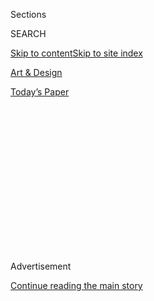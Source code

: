 <div id="app">

<div>

<div>

<div>

<div class="NYTAppHideMasthead css-1q2w90k e1suatyy0">

<div class="section css-ui9rw0 e1suatyy2">

<div class="css-eph4ug er09x8g0">

<div class="css-6n7j50">

</div>

<span class="css-1dv1kvn">Sections</span>

<div class="css-10488qs">

<span class="css-1dv1kvn">SEARCH</span>

</div>

[Skip to content](#site-content)[Skip to site index](#site-index)

</div>

<div id="masthead-section-label" class="css-1wr3we4 eaxe0e00">

[Art &
Design](https://www.nytimes.com/section/arts/design)

</div>

<div class="css-10698na e1huz5gh0">

</div>

</div>

<div id="masthead-bar-one" class="section hasLinks css-15hmgas e1csuq9d3">

<div class="css-uqyvli e1csuq9d0">

</div>

<div class="css-1uqjmks e1csuq9d1">

</div>

<div class="css-9e9ivx">

[](https://myaccount.nytimes.com/auth/login?response_type=cookie&client_id=vi)

</div>

<div class="css-1bvtpon e1csuq9d2">

[Today’s
Paper](https://www.nytimes.com/section/todayspaper)

</div>

</div>

</div>

</div>

<div data-aria-hidden="false">

<div id="site-content" data-role="main">

<div>

<div class="css-1aor85t" style="opacity:0.000000001;z-index:-1;visibility:hidden">

<div class="css-1hqnpie">

<div class="css-epjblv">

<span class="css-17xtcya">[Art &
Design](/section/arts/design)</span><span class="css-x15j1o">|</span><span class="css-fwqvlz">At
the Louvre, Beyoncé and Jay-Z Are Both Outsiders and
Heirs</span>

</div>

<div class="css-k008qs">

<div class="css-1iwv8en">

<span class="css-18z7m18"></span>

<div>

</div>

</div>

<span class="css-1n6z4y">https://nyti.ms/2ldkPJj</span>

<div class="css-1705lsu">

<div class="css-4xjgmj">

<div class="css-4skfbu" data-role="toolbar" data-aria-label="Social Media Share buttons, Save button, and Comments Panel with current comment count" data-testid="share-tools">

  - 
  - 
  - 
  - 
    
    <div class="css-6n7j50">
    
    </div>

  - 

</div>

</div>

</div>

</div>

</div>

</div>

<div id="NYT_TOP_BANNER_REGION" class="css-13pd83m">

</div>

<div id="top-wrapper" class="css-1sy8kpn">

<div id="top-slug" class="css-l9onyx">

Advertisement

</div>

[Continue reading the main
story](#after-top)

<div class="ad top-wrapper" style="text-align:center;height:100%;display:block;min-height:250px">

<div id="top" class="place-ad" data-position="top" data-size-key="top">

</div>

</div>

<div id="after-top">

</div>

</div>

<div id="sponsor-wrapper" class="css-1hyfx7x">

<div id="sponsor-slug" class="css-19vbshk">

Supported by

</div>

[Continue reading the main
story](#after-sponsor)

<div id="sponsor" class="ad sponsor-wrapper" style="text-align:center;height:100%;display:block">

</div>

<div id="after-sponsor">

</div>

</div>

Critic’s Notebook

<div class="css-1vkm6nb ehdk2mb0">

# At the Louvre, Beyoncé and Jay-Z Are Both Outsiders and Heirs

</div>

<div class="css-79elbk" data-testid="photoviewer-wrapper">

<div class="css-z3e15g" data-testid="photoviewer-wrapper-hidden">

</div>

<div class="css-1a48zt4 ehw59r15" data-testid="photoviewer-children">

![<span class="css-16f3y1r e13ogyst0" data-aria-hidden="true">Beyonce,
left, and Jay-Z in front of the “Mona Lisa” at the Louvre in their new
music
video.</span><span class="css-cnj6d5 e1z0qqy90" itemprop="copyrightHolder"><span class="css-1ly73wi e1tej78p0">Credit...</span><span><span>
</span></span></span>](https://static01.nyt.com/images/2018/06/18/arts/18louvre1/18louvre1-articleLarge-v2.jpg?quality=75&auto=webp&disable=upscale)

</div>

</div>

<div class="css-xt80pu e12qa4dv0">

<div class="css-18e8msd">

<div class="css-vp77d3 epjyd6m0">

<div class="css-1baulvz">

By [<span class="css-1baulvz last-byline" itemprop="name">Jason
Farago</span>](https://www.nytimes.com/by/jason-farago)

</div>

</div>

  - June 17,
    2018

  - 
    
    <div class="css-4xjgmj">
    
    <div class="css-d8bdto" data-role="toolbar" data-aria-label="Social Media Share buttons, Save button, and Comments Panel with current comment count" data-testid="share-tools">
    
      - 
      - 
      - 
      - 
        
        <div class="css-6n7j50">
        
        </div>
    
      - 
    
    </div>
    
    </div>

</div>

</div>

<div class="section meteredContent css-1r7ky0e" name="articleBody" itemprop="articleBody">

<div class="css-1fanzo5 StoryBodyCompanionColumn">

<div class="css-53u6y8">

PARIS — More than art, more than music, what the cultural eminences of
this city really love is gossip. So full credit to Beyoncé and Jay-Z —
known, in tandem, as the Carters — for extending their cone of silence
all the way to the City of Light. Not only did the first couple of
American pop music impose their standard omertà on the songwriters,
musicians, producers and technicians who helped them complete their new
album [“Everything Is
Love”](https://www.nytimes.com/2018/06/16/arts/music/beyonce-jay-z-surprise-album-everything-is-love.html);
they also got the mandarins of Paris’s largest museum to keep mum about
their first single, whose video was shot in the galleries and the
exterior plaza of the Musée du Louvre.

The video for the single “Apes\*\*t” sees Beyoncé, Jay-Z and their
dancers vamp on Pierre Paulin’s circular gray banquettes, drop verses in
front of I.M. Pei’s entrance pyramid and squirm in formation in front of
Jacques-Louis David’s gigantic “Coronation of Napoleon.” It’s a
firecracker of a song — and, from an art critic’s perspective, more
sophisticated and more genuine than their earlier forays into museums
and galleries, such as Jay-Z’s dreary Marina Abramovic parody [“Picasso
Baby.”](https://www.google.com/search?rlz=1C1GCEA_enUS797US797&ei=0XomW_7mKNDb5gKwnKb4Dw&q=picasso+baby+youtube&oq=%E2%80%9CPicasso+Baby%E2%80%9D+you+tube&gs_l=psy-ab.1.0.0i13k1j0i8i13i30k1.6288.7591.0.9302.9.9.0.0.0.0.122.640.2j4.6.0....0...1.1.64.psy-ab..3.6.638...0j0i22i30k1j0i22i10i30k1.0.oigzrMvEW6A)

</div>

</div>

<div class="css-79elbk" data-testid="photoviewer-wrapper">

<div class="css-z3e15g" data-testid="photoviewer-wrapper-hidden">

</div>

<div class="css-1a48zt4 ehw59r15" data-testid="photoviewer-children">

![<span class="css-16f3y1r e13ogyst0" data-aria-hidden="true">Dancers
performing choreography by Sidi Larbi Cherkaoui on the Daru
stairs.</span><span class="css-cnj6d5 e1z0qqy90" itemprop="copyrightHolder"><span class="css-1ly73wi e1tej78p0">Credit...</span><span>
</span></span>](https://static01.nyt.com/images/2018/06/18/us/18louvre2/merlin_139737402_615eb027-5a98-4009-9052-7c5a1563f771-articleLarge.jpg?quality=75&auto=webp&disable=upscale)

</div>

</div>

<div class="css-1fanzo5 StoryBodyCompanionColumn">

<div class="css-53u6y8">

First things first: While some fans have exulted that only Queen Bey has
the cash and the clout to privatize Europe’s grandest museum, there is
nothing very rare about filming here. [About 500
shoots](https://twitter.com/MuseeLouvre/status/920265761448480768) take
place at the Louvre every year. The Carters’ clip follows in the
tradition of “[Wonder
Woman](https://geeks.media/wonder-woman-as-an-art-historian),” “Fifty
Shades Freed” and such noble cultural achievements as “The Smurfs 2.”
Film and television shoots serve as an essential marketing for the
Louvre — [attendance is up
again](http://presse.louvre.fr/8-1-million-visitors-to-the-louvre-in-2017/),
after terrorism-induced declines in 2016 — and as of 2015, the [top fee
was just 15,000
euros](https://www.louvre.fr/sites/default/files/medias/medias_fichiers/fichiers/pdf/louvre-tarifs-sur-le-domaine-du-louvre-et-des-tuileries-2015.pdf),
or about $17,500, for a full day’s shoot in the galleries. There are
hotel rooms here that cost more than that.

</div>

</div>

<div class="css-1fanzo5 StoryBodyCompanionColumn">

<div class="css-53u6y8">

\[[*Read our review of Beyoncé and Jay-Z’s “Everything Is
Love.”*](https://www.nytimes.com/2018/06/17/arts/music/beyonce-jay-z-the-carters-everything-is-love-review.html)\]

In the video, directed by [Ricky
Saiz](https://www.nytimes.com/slideshow/2016/10/09/fashion/new-york-film-festival-american-red-cross/s/09SCENE-CITY-slide-PWJN.html),
Bey and Jay follow the well-trod tourist route past the Louvre’s three
most famous works — the Venus de Milo on the ground floor, the Winged
Victory of Samothrace atop the broad Daru staircase and the Mona Lisa in
the Denon wing. The couple and their dancers also perform in front of
the large-scale paintings of revolutionary and early imperial France in
the long Grande Galerie: David’s “Oath of the Horatii” and portrait of
Madame Récamier; Théodore Géricault’s “Charging Chasseur” and “Raft of
the Medusa.” (Longtime Louvre watchers will know that Jay-Z is not the
first black artist to rap there: In 2006, [Toni Morrison invited slam
poets](https://www.nytimes.com/2006/11/21/books/21morr.html) from
Paris’s banlieues to freestyle in front of Géricault’s shipwreck.)

A hand-held camera pans across the ornate walls of the Apollo Gallery,
built for Louis XIV, and zooms in on its gold-framed ceiling murals. And
there are dance sequences inside and outside the building, staged by the
avant-garde Belgian choreographer [Sidi Larbi
Cherkaoui](https://www.nytimes.com/2009/10/11/arts/dance/11sulc.html),
in which performers kneel like protesting football players and do
synchronized abdominal exercises on the Daru stairs.

</div>

</div>

<div class="css-cfo9c3">

</div>

<div class="css-1fanzo5 StoryBodyCompanionColumn">

<div class="css-53u6y8">

Why did Beyoncé and Jay-Z decide to stage their reconciliation track at
the world’s most visited museum? Swagger, for one thing: That first
tracking shot of the couple in front of the Mona Lisa, wearing silk
suits of complementary sea-foam green (him) and orchid pink (her), is a
first-order power move that echoes [their selfie
from 2014](https://www.telegraph.co.uk/news/celebritynews/11159162/Beyonce-most-irritating-selfies-of-all-time.html)
in the same gallery. It also relies on Paris’s romance and glamour,
which Jay-Z drew on earlier for the 2011 [duet with Kanye
West](https://www.youtube.com/watch?v=gG_dA32oH44) (with an unprintable
title referencing the city). This video would make no sense at Madrid’s
imposing Museo del Prado or Vienna’s lush Kunsthistorisches
Museum.

</div>

</div>

<div class="css-79elbk" data-testid="photoviewer-wrapper">

<div class="css-z3e15g" data-testid="photoviewer-wrapper-hidden">

</div>

<div class="css-1a48zt4 ehw59r15" data-testid="photoviewer-children">

<div class="css-1xdhyk6 erfvjey0">

<span class="css-1ly73wi e1tej78p0">Image</span>

<div class="css-zjzyr8">

<div data-testid="lazyimage-container" style="height:279.0444444444444px">

</div>

</div>

</div>

<span class="css-16f3y1r e13ogyst0" data-aria-hidden="true">Dancers
posed in front of the "Portrait of Madame Récamier" by Jacques-Louis
David.</span><span class="css-cnj6d5 e1z0qqy90" itemprop="copyrightHolder"><span class="css-1ly73wi e1tej78p0">Credit...</span><span>
</span></span>

</div>

</div>

<div class="css-79elbk" data-testid="photoviewer-wrapper">

<div class="css-z3e15g" data-testid="photoviewer-wrapper-hidden">

</div>

<div class="css-1a48zt4 ehw59r15" data-testid="photoviewer-children">

<div class="css-1xdhyk6 erfvjey0">

<span class="css-1ly73wi e1tej78p0">Image</span>

<div class="css-zjzyr8">

<div data-testid="lazyimage-container" style="height:217.82222222222222px">

</div>

</div>

</div>

<span class="css-16f3y1r e13ogyst0" data-aria-hidden="true">The ceiling
of the Apollo Gallery, built for Louis XIV in the mid-17th century. The
painting at center is "Evening," by Charles Le Brun.</span>

</div>

</div>

<div class="css-1fanzo5 StoryBodyCompanionColumn">

<div class="css-53u6y8">

As so often, the couple here present themselves as both outsiders in an
elite institution and as heirs to it; as people excluded from its
narratives but now possessors of it by virtue of their talent, their
taste and, well, their money. Scenes that proudly emphasize racial
difference — a woman combing a man’s hair with an afro pick in front of
the Gioconda — alternate with shots in which Beyoncé appears wholly at
home, especially the one in which she is seated before the Winged
Victory, with her long cream dress bundled around her legs. “Can’t
believe we made it,” she sings, and her arrival in Paris’s most hallowed
hall gets underscored with close-ups that isolate black figures in the
Louvre’s French and Italian painting collection, notably Veronese’s
“Wedding at Cana.” There’s also a flash to [Marie-Guillemine Benoist’s
“Portrait of a
Negress,”](https://en.wikipedia.org/wiki/Marie-Guillemine_Benoist)
painted between French revolutionaries’ abolition of slavery in 1794 and
Napoleon’s restoration of it in 1802. (Her bare breast is
censored.)

</div>

</div>

<div class="css-79elbk" data-testid="photoviewer-wrapper">

<div class="css-z3e15g" data-testid="photoviewer-wrapper-hidden">

</div>

<div class="css-1a48zt4 ehw59r15" data-testid="photoviewer-children">

<div class="css-1xdhyk6 erfvjey0">

<span class="css-1ly73wi e1tej78p0">Image</span>

<div class="css-zjzyr8">

<div data-testid="lazyimage-container" style="height:252.62222222222223px">

</div>

</div>

</div>

<span class="css-16f3y1r e13ogyst0" data-aria-hidden="true">The Carters
present themselves as both outsiders in an elite institution and as
heirs to
it.</span><span class="css-cnj6d5 e1z0qqy90" itemprop="copyrightHolder"><span class="css-1ly73wi e1tej78p0">Credit...</span><span>
</span></span>

</div>

</div>

<div class="css-1fanzo5 StoryBodyCompanionColumn">

<div class="css-53u6y8">

Black Frenchmen (and, far less, women) were a common subject for
painters at the time of the Louvre’s founding, yet the Carters are no
Jacobins. As in their previous videos, here too cultural empowerment
goes hand in hand with personal acquisitiveness. Some shots of the
Louvre, particularly those filmed in the gilded Apollo Gallery, feel
more closely allied to the song’s shout-outs to Patek Philippe watches
and Gulfstream airplanes than to the history of painting. But the
couple’s political view of black wealth has far more resonance in the
Louvre’s Egyptian galleries, where Beyoncé boasts that she “bought him a
jet” in front of the Great Sphinx of Tanis. By the end, in one of the
video’s best shots, she and the dancers are going wild in the Louvre
basement, and topless men are jumping for joy in front of the sphinx.
They have not won admission to the museum; they have taken it
over.

</div>

</div>

<div class="css-79elbk" data-testid="photoviewer-wrapper">

<div class="css-z3e15g" data-testid="photoviewer-wrapper-hidden">

</div>

<div class="css-1a48zt4 ehw59r15" data-testid="photoviewer-children">

<div class="css-1xdhyk6 erfvjey0">

<span class="css-1ly73wi e1tej78p0">Image</span>

<div class="css-zjzyr8">

<div data-testid="lazyimage-container" style="height:289.35555555555555px">

</div>

</div>

</div>

<span class="css-16f3y1r e13ogyst0" data-aria-hidden="true">A casually
dressed man on horseback echoes the photography of the French artist
Mohamed
Bourouissa.</span><span class="css-cnj6d5 e1z0qqy90" itemprop="copyrightHolder"><span class="css-1ly73wi e1tej78p0">Credit...</span><span>
</span></span>

</div>

</div>

<div class="css-1fanzo5 StoryBodyCompanionColumn">

<div class="css-53u6y8">

I have previously been distrustful of this couple’s quotations of visual
art, whose appeal has too often seemed to be its prestige and expense
rather than its meaning or beauty. Beyoncé has restaged well-known
works: [“Hold
Up”](https://www.independent.co.uk/arts-entertainment/music/news/beyonce-accused-of-stealing-pipilotti-rists-visuals-for-hold-up-music-video-a7010966.html)
paid tribute (or just cribbed) the light-footed feminism of the Swiss
video artist Pipilotti Rist, while
[“Countdown”](https://www.youtube.com/watch?v=2XY3AvVgDns)channeled
the precise dance moves of another Belgian choreographer, [Anne Teresa
De Keersmaeker](http://www.rosas.be/en/8-anne-teresa-de-keersmaeker).
(There is some flagrant borrowing in this new video too. Scenes of
domestic intimacy seem to rephrase photographs by [Deana
Lawson](https://www.newyorker.com/magazine/2018/05/07/deana-lawsons-kingdom-of-restored-glory),
while the white French officer of Géricault’s “Charging Chasseur” is
counterposed with a casually dressed man on horseback — whose style,
lighting and framing echo [the photography of the French artist Mohamed
Bourouissa](https://www.nytimes.com/2018/03/28/arts/design/mohamed-bourouissa-urban-cowboys.html).)
As for Jay, he has been flashing artworks since “[Blue
Magic](https://www.youtube.com/watch?v=0O3USgkwiJA),” (2007), in which a
Damien Hirst spin painting and a light work by Tim Noble and Sue Webster
received the same screen time as Goyard luggage and a fistful of
euros.

</div>

</div>

<div class="css-79elbk" data-testid="photoviewer-wrapper">

<div class="css-z3e15g" data-testid="photoviewer-wrapper-hidden">

</div>

<div class="css-1a48zt4 ehw59r15" data-testid="photoviewer-children">

<div class="css-1xdhyk6 erfvjey0">

<span class="css-1ly73wi e1tej78p0">Image</span>

<div class="css-zjzyr8">

<div data-testid="lazyimage-container" style="height:222.33333333333334px">

</div>

</div>

</div>

<span class="css-16f3y1r e13ogyst0" data-aria-hidden="true">Beyoncé
performing in front of David’s “The Consecration of the Emperor Napoleon
and the Coronation of Empress
Joséphine.”</span><span class="css-cnj6d5 e1z0qqy90" itemprop="copyrightHolder"><span class="css-1ly73wi e1tej78p0">Credit...</span><span>
</span></span>

</div>

</div>

<div class="css-1fanzo5 StoryBodyCompanionColumn">

<div class="css-53u6y8">

But here the pair admirably let the art speak for itself. What is
sexiest in this video are the camera pans, done in low lighting and with
lusty ease, over the visual splendor of the museum’s Denon wing: the
tumbling white-haired man in Veronese’s “Jupiter Expelling the Vices,”
or the shouting [woman in the red
dress](https://books.google.fr/books?id=PfS0boVIzX0C&pg=PA234&lpg=PA234&dq=ewa+lajer-burcharth+necklines+red+dress&source=bl&ots=HmL2lgCild&sig=CkG-0DI8DVDQWnxEwHI_lVarct4&hl=en&sa=X&redir_esc=y#v=onepage&q=ewa%20lajer-burcharth%20necklines%20red%20dress&f=false)
that unlocks David’s “Intervention of the Sabine Women.” I know these
paintings like I know my own face, but I never expected to see them in
this context — shown not as pricey baubles but as masterpieces to be
loved for their own sake. In the last shot, Bey and Jay turn away from
the camera, look into each other’s eyes, and then do something that they
did not do in that 2014 selfie: they look at the Leonardo.

</div>

</div>

</div>

<div>

</div>

<div>

</div>

<div>

</div>

<div>

<div id="bottom-wrapper" class="css-1ede5it">

<div id="bottom-slug" class="css-l9onyx">

Advertisement

</div>

[Continue reading the main
story](#after-bottom)

<div id="bottom" class="ad bottom-wrapper" style="text-align:center;height:100%;display:block;min-height:90px">

</div>

<div id="after-bottom">

</div>

</div>

</div>

</div>

</div>

## Site Index

<div>

</div>

## Site Information Navigation

  - [© <span>2020</span> <span>The New York Times
    Company</span>](https://help.nytimes.com/hc/en-us/articles/115014792127-Copyright-notice)

<!-- end list -->

  - [NYTCo](https://www.nytco.com/)
  - [Contact
    Us](https://help.nytimes.com/hc/en-us/articles/115015385887-Contact-Us)
  - [Work with us](https://www.nytco.com/careers/)
  - [Advertise](https://nytmediakit.com/)
  - [T Brand Studio](http://www.tbrandstudio.com/)
  - [Your Ad
    Choices](https://www.nytimes.com/privacy/cookie-policy#how-do-i-manage-trackers)
  - [Privacy](https://www.nytimes.com/privacy)
  - [Terms of
    Service](https://help.nytimes.com/hc/en-us/articles/115014893428-Terms-of-service)
  - [Terms of
    Sale](https://help.nytimes.com/hc/en-us/articles/115014893968-Terms-of-sale)
  - [Site
    Map](https://spiderbites.nytimes.com)
  - [Help](https://help.nytimes.com/hc/en-us)
  - [Subscriptions](https://www.nytimes.com/subscription?campaignId=37WXW)

</div>

</div>

</div>

</div>
